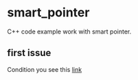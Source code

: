 # smart_pointer
C++ code example work with smart pointer.

## first issue
Condition you see this [link](https://github.com/netology-code/cppl-homeworks/tree/main/10/01)
